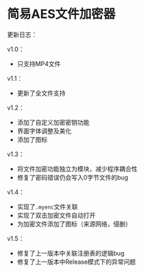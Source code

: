 # 简易AES文件加密器

更新日志：

v1.0：

- 只支持MP4文件

v1.1：

- 更新了全文件支持

v1.2：

- 添加了自定义加密密钥功能
- 界面字体调整及美化
- 添加了图标

v1.3：

- 将文件加密功能独立为模块，减少程序耦合性
- 修复了密码错误仍会写入0字节文件的bug

v1.4：

- 实现了`.myenc`文件关联
- 实现了双击加密文件自动打开
- 为加密文件添加了图标（来源网络，侵删）

v1.5：

- 修复了上一版本中关联注册表的逻辑bug
- 修复了上一版本中Release模式下的异常问题